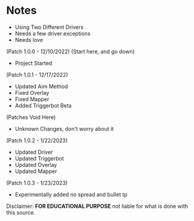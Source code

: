# Notes
- Using Two Different Drivers
- Needs a few driver exceptions
- Needs love

(Patch 1.0.0 - 12/10/2022) (Start here, and go down)
- Project Started

(Patch 1.0.1 - 12/17/2022)
- Updated Aim Method
- Fixed Overlay
- Fixed Mapper
- Added Triggerbot Beta

(Patches Void Here)
- Unknown Changes, don't worry about it

(Patch 1.0.2 - 1/22/2023)
- Updated Driver
- Updated Triggerbot
- Updated Overlay
- Updated Mapper


(Patch 1.0.3 - 1/23/2023)
- Experimentally added no spread and bullet tp

Disclaimer: ****FOR EDUCATIONAL PURPOSE**** not liable for what is done with this source.
